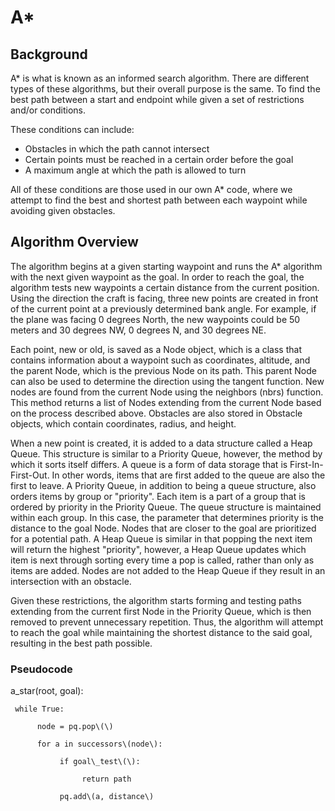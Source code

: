 # A\*

## **Background**

A\* is what is known as an informed search algorithm. There are different types of these algorithms, but their overall purpose is the same. To find the best path between a start and endpoint while given a set of restrictions and/or conditions.

These conditions can include:

* Obstacles in which the path cannot intersect
* Certain points must be reached in a certain order before the goal
* A maximum angle at which the path is allowed to turn

All of these conditions are those used in our own A\* code, where we attempt to find the best and shortest path between each waypoint while avoiding given obstacles.

## Algorithm Overview

The algorithm begins at a given starting waypoint and runs the A\* algorithm with the next given waypoint as the goal. In order to reach the goal, the algorithm tests new waypoints a certain distance from the current position. Using the direction the craft is facing, three new points are created in front of the current point at a previously determined bank angle. For example, if the plane was facing 0 degrees North, the new waypoints could be 50 meters and 30 degrees NW, 0 degrees N, and 30 degrees NE.

Each point, new or old, is saved as a Node object, which is a class that contains information about a waypoint such as coordinates, altitude, and the parent Node, which is the previous Node on its path. This parent Node can also be used to determine the direction using the tangent function. New nodes are found from the current Node using the neighbors \(nbrs\) function. This method returns a list of Nodes extending from the current Node based on the process described above. Obstacles are also stored in Obstacle objects, which contain coordinates, radius, and height.

When a new point is created, it is added to a data structure called a Heap Queue. This structure is similar to a Priority Queue, however, the method by which it sorts itself differs. A queue is a form of data storage that is First-In-First-Out. In other words, items that are first added to the queue are also the first to leave. A Priority Queue, in addition to being a queue structure, also orders items by group or "priority". Each item is a part of a group that is ordered by priority in the Priority Queue. The queue structure is maintained within each group. In this case, the parameter that determines priority is the distance to the goal Node. Nodes that are closer to the goal are prioritized for a potential path. A Heap Queue is similar in that popping the next item will return the highest "priority", however, a Heap Queue updates which item is next through sorting every time a pop is called, rather than only as items are added. Nodes are not added to the Heap Queue if they result in an intersection with an obstacle.

Given these restrictions, the algorithm starts forming and testing paths extending from the current first Node in the Priority Queue, which is then removed to prevent unnecessary repetition. Thus, the algorithm will attempt to reach the goal while maintaining the shortest distance to the said goal, resulting in the best path possible.

### Pseudocode

a\_star\(root, goal\):

     while True:

          node = pq.pop\(\)

          for a in successors\(node\):

               if goal\_test\(\):

                    return path

               pq.add\(a, distance\)

